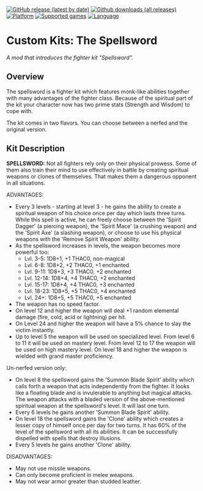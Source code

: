 [![GitHub release (latest by date)](https://img.shields.io/github/v/release/Argent77/A7-CustomKits?color=darkred&include_prereleases&label=latest%20release)](https://github.com/Argent77/A7-CustomKits/releases/latest)
[![Github downloads (all releases)](https://img.shields.io/github/downloads/Argent77/A7-CustomKits/total.svg?color=gold)](https://github.com/Argent77/A7-CustomKits/releases)
[![Platform](https://img.shields.io/static/v1?label=platform&message=Windows%20%7C%20macOS%20%7C%20Linux%20%7C%20Project%20Infinity&color=informational)](https://github.com/Argent77/A7-CustomKits/releases/latest)
[![Supported games](https://img.shields.io/static/v1?label=supported%20games&message=BG2%20%7C%20BGT%20%7C%20Tutu%20%7C%20BG%3AEE%20%7C%20SoD%20%7C%20BG2%3AEE%20%7C%20EET%20%7C%20IWD%3AEE&color=indigo)](https://github.com/Argent77/A7-CustomKits)
[![Language](https://img.shields.io/static/v1?label=language&message=English%20%7C%20French%20%7C%20German&color=limegreen)](https://github.com/Argent77/A7-CustomKits)

# Custom Kits: The Spellsword
*A mod that introduces the fighter kit "Spellsword".*

## Overview

The spellsword is a fighter kit which features monk-like abilities together with many advantages of the fighter class. Because of the spiritual part of the kit your character now has two prime stats (Strength and Wisdom) to cope with.

The kit comes in two flavors. You can choose between a nerfed and the original version.

## Kit Description

**SPELLSWORD:** Not all fighters rely only on their physical prowess. Some of them also train their mind to use effectively in battle by creating spiritual weapons or clones of themselves. That makes them a dangerous opponent in all situations.

ADVANTAGES:
- Every 3 levels - starting at level 3 - he gains the ability to create a spiritual weapon of his choice once per day which lasts three turns. While this spell is active, he can freely choose between the 'Spirit Dagger' (a piercing weapon), the 'Spirit Mace' (a crushing weapon) and the 'Spirit Axe' (a slashing weapon), or choose to use his physical weapons with the 'Remove Spirit Weapon' ability.
- As the spellsword increases in levels, the weapon becomes more powerful too:
  - Lvl. 3-5: 1D8+1, +1 THAC0, non-magical
  - Lvl. 6-8: 1D8+2, +2 THAC0, +1 enchanted
  - Lvl. 9-11: 1D8+3, +3 THAC0, +2 enchanted
  - Lvl. 12-14: 1D8+4, +4 THAC0, +2 enchanted
  - Lvl. 15-17: 1D8+4, +4 THAC0, +3 enchanted
  - Lvl. 18-23: 1D8+5, +5 THAC0, +4 enchanted
  - Lvl. 24+: 1D8+5, +5 THAC0, +5 enchanted
- The weapon has no speed factor.
- On level 12 and higher the weapon will deal +1 random elemental damage (fire, cold, acid or lightning) per hit.
- On Level 24 and higher the weapon will have a 5% chance to slay the victim instantly.
- Up to level 5 the weapon will be used on specialized level. From level 6 to 11 it will be used on mastery level. From level 12 to 17 the weapon will be used on high mastery level. On level 18 and higher the weapon is wielded with grand master proficiency.

Un-nerfed version only:
- On level 8 the spellsword gains the 'Summon Blade Spirit' ability which calls forth a weapon that acts independently from the fighter. It looks like a floating blade and is invulerable to anything but magical attacks. The weapon attacks with a bladed version of the above-mentioned spiritual weapon at the spellsword's level. It will last one turn.
- Every 6 levels he gains another 'Summon Blade Spirit' ability.
- On level 18 the spellsword gains the 'Clone' ability which creates a lesser copy of himself once per day for two turns. It has 60% of the level of the spellsword with all its abilities. It can be successfully dispelled with spells that destroy illusions.
- Every 5 levels he gains another 'Clone' ability.


DISADVANTAGES:
- May not use missile weapons.
- Can only become proficient in melee weapons.
- May not wear armor greater than studded leather.

